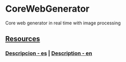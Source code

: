 # CoreWebGenerator
Core web generator in real time with image processing

## [Resources](resources.md)

### [Descripcion - es](docs/es/definicion.md) | [Description - en](docs/en/definition.md)